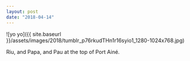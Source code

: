 ```yaml
---
layout: post
date: "2018-04-14"
---
```


![yo yo]({{ site.baseurl }}/assets/images/2018/tumblr_p76rkudTHn1r16syio1_1280-1024x768.jpg)

Riu, and Papa, and Pau at the top of Port Ainé.
